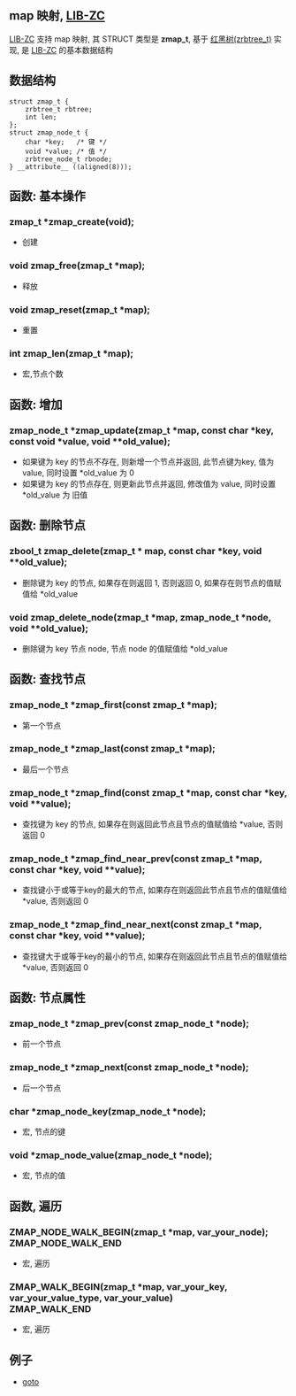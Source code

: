 
## map 映射, [LIB-ZC](./README.md)

[LIB-ZC](./README.md) 支持 map 映射,
其 STRUCT 类型是 **zmap_t**, 基于 [红黑树(zrbtree_t)](./rbtree.md) 实现,
是 [LIB-ZC](./README.md) 的基本数据结构

## 数据结构

```
struct zmap_t {
    zrbtree_t rbtree;
    int len;
};
struct zmap_node_t {
    char *key;   /* 键 */ 
    void *value; /* 值 */
    zrbtree_node_t rbnode;
} __attribute__ ((aligned(8)));
```

## 函数: 基本操作

### zmap_t *zmap_create(void);

* 创建

### void zmap_free(zmap_t *map);

* 释放

### void zmap_reset(zmap_t *map);

* 重置

### int zmap_len(zmap_t *map);

* 宏,节点个数

## 函数: 增加

### zmap_node_t *zmap_update(zmap_t *map, const char *key, const void *value, void **old_value);

* 如果键为 key 的节点不存在, 则新增一个节点并返回, 此节点键为key, 值为 value, 同时设置 *old_value 为 0
* 如果键为 key 的节点存在, 则更新此节点并返回, 修改值为 value, 同时设置 *old_value 为 旧值

## 函数: 删除节点

### zbool_t zmap_delete(zmap_t * map, const char *key, void **old_value);

* 删除键为 key 的节点, 如果存在则返回 1, 否则返回 0, 如果存在则节点的值赋值给 *old_value

### void zmap_delete_node(zmap_t *map, zmap_node_t *node, void **old_value);

* 删除键为 key 节点 node, 节点 node 的值赋值给 *old_value

## 函数: 查找节点

### zmap_node_t *zmap_first(const zmap_t *map);

* 第一个节点

### zmap_node_t *zmap_last(const zmap_t *map);

* 最后一个节点

### zmap_node_t *zmap_find(const zmap_t *map, const char *key, void **value);

* 查找键为 key 的节点, 如果存在则返回此节点且节点的值赋值给 *value, 否则返回 0

### zmap_node_t *zmap_find_near_prev(const zmap_t *map, const char *key, void **value);

* 查找键小于或等于key的最大的节点, 如果存在则返回此节点且节点的值赋值给 *value, 否则返回 0

### zmap_node_t *zmap_find_near_next(const zmap_t *map, const char *key, void **value);

* 查找键大于或等于key的最小的节点, 如果存在则返回此节点且节点的值赋值给 *value, 否则返回 0

## 函数: 节点属性

### zmap_node_t *zmap_prev(const zmap_node_t *node);

* 前一个节点

### zmap_node_t *zmap_next(const zmap_node_t *node);

* 后一个节点

### char *zmap_node_key(zmap_node_t *node);

* 宏, 节点的键

### void *zmap_node_value(zmap_node_t *node);

* 宏, 节点的值


## 函数, 遍历

### ZMAP_NODE_WALK_BEGIN(zmap_t *map, var_your_node);<BR />ZMAP_NODE_WALK_END

* 宏, 遍历

### ZMAP_WALK_BEGIN(zmap_t *map, var_your_key, var_your_value_type, var_your_value)<BR />ZMAP_WALK_END

* 宏, 遍历

## 例子

* [goto](../sample/rbtree/map_demo.c)

